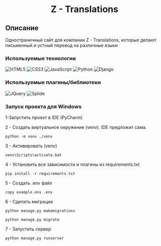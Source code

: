 <h1 align="center">Z - Translations</h1>

## Описание
Одностраничный сайт для компании Z - Translations, которые делают письменный и устный перевод на различные языки

### Используемые технологии
![HTML5](https://img.shields.io/badge/-HTML5-black?style=flat-square&logo=html5&logoColor=html)
![CSS3](https://img.shields.io/badge/-CSS3-black?style=flat-square&logo=css3&logoColor=css3)
![JavaScript](https://img.shields.io/badge/-JavaScript-black?style=flat-square&logo=javascript)
![Python](https://img.shields.io/badge/-Python-black?style=flat-square&logo=python)
![Django](https://img.shields.io/badge/-Django-black?style=flat-square&logo=django)

### Используемые плагины/библиотеки
![JQuery](https://img.shields.io/badge/-JQuery-black?style=flat-square&logo=jquery&logoColor=jquery)
![Splide](https://img.shields.io/badge/-Splide-black?style=flat-square&logo=carousel&logoColor=splide.js)

### Запуск проекта для Windows

1-Запустить проект в IDE (PyCharm)

2 - Создать виртуальное окружение (venv). IDE предложит сама.
```
python -m venv ./venv
```
3 - Активировать (venv)
```
venv\Scripts\activate.bat
```
4 - Установить все зависимости и плагины из requirements.txt
```
pip install -r requirements.txt
```
5 - Создать .env файл
```
copy example.env .env
```
6 - Сделать миграции
```
python manage.py makemigrations
```
```
python manage.py migrate
```
7 - Запустить сервер
```
python manage.py runserver
```

